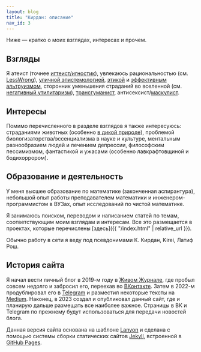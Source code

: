 ```yaml
---
layout: blog
title: "Кирдан: описание"
nav_id: 3
---
```

Ниже — кратко о моих взглядах, интересах и прочем.

## Взгляды

Я атеист (точнее [игтеист/игностик](https://ru.wikipedia.org/wiki/%D0%98%D0%B3%D0%BD%D0%BE%D1%81%D1%82%D0%B8%D1%86%D0%B8%D0%B7%D0%BC)), увлекаюсь рациональностью (см. [LessWrong](https://lesswrong.ru/)), [уличной эпистемологией](https://streetepistemology.ru/), [этикой](301RS.html) и [эффективным альтруизмом](https://effectivealtruism.ru/introduction-to-effective-altruism/), сторонник уменьшения страданий во вселенной (см. [негативный утилитаризм](71RS.html)), [трансгуманист](https://ru.wikipedia.org/wiki/%D0%A2%D1%80%D0%B0%D0%BD%D1%81%D0%B3%D1%83%D0%BC%D0%B0%D0%BD%D0%B8%D0%B7%D0%BC), антисексист/[маскулист](https://ru-masculism.tumblr.com/).

## Интересы

Помимо перечисленного в разделе взглядов я также интересуюсь: страданиями животных (особенно [в дикой природе](https://vk.com/@reducing_suffering-brian-tomasik-should-we-intervene-in-nature)), проблемой биологизаторства/эссенциализма в науке и культуре, ментальным разнообразием людей и лечением депрессии, философским пессимизмом, фантастикой и ужасами (особенно лавкрафтовщиной и бодихоррором).

## Образование и деятельность

У меня высшее образование по математике (законченная аспирантура), небольшой опыт работы преподавателем математики и инженером-программистом в ВУЗах, опыт исследований по чистой математике.

Я занимаюсь поиском, переводом и написанием статей по темам, соответствующим моим взглядам и интересам. Все это размещается в проектах, которые перечислены [здесь]({{ "/index.html" | relative_url }}).

Обычно работу в сети я веду под псевдонимами К. Кирдан, Kirei, Латиф Рош.

## История сайта

Я начал вести личный блог в 2019-м году в [Живом Журнале](https://kkirdan.livejournal.com/), где пробыл совсем недолго и забросил его, переехав во [ВКонтакте](https://vk.com/kirdan). Затем в 2022-м продублировал его в [Telegram](https://t.me/k_kirdan) и разместил некоторые тексты на [Medium](https://medium.com/@k.kirdan). Наконец, в 2023 создал и опубликовал данный сайт, где и планирую дальше размещать все наиболее важное. Страницы в ВК и Telegram по прежнему будут использоваться для передачи новостей блога.

Данная версия сайта основана на шаблоне [Lanyon](https://lanyon.getpoole.com/) и сделана с помощью системы сборки статических сайтов [Jekyll](https://jekyllrb.com/), встроенной в [GitHub Pages](https://pages.github.com/).